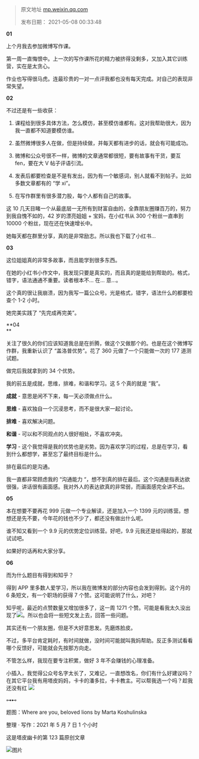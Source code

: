 > 原文地址 [mp.weixin.qq.com](https://mp.weixin.qq.com/s/PsqPpGmFI_nXqGKSOaoxQw)
>
> 发布日期： 2021-05-08 00:33:48



**01**

上个月我去参加微博写作课。

第一周一直悔恨中。上一次的写作课所花的精力被挤得没剩多，又加入其它训练营，实在是太贪心。

作业也写得很马虎。连最珍贵的一对一点评我都也没有每天完成。对自己的表现非常失望。

**02**

不过还是有一些收获：

1. 课程给到很多具体方法，怎么模仿，甚至模仿谁都有。这对我帮助很大，因为我一直都不知道要模仿谁。

2. 虽然微博很多人在做，但是持续做，并每天都有进步的话，就会有可能成功。

3. 微博和公众号很不一样，微博的文章通常都很短，要有故事有干货，要互 fen，要在大 V 帖子评语引流。

4. 发表后都要检查是不是有发出，因为有一个敏感词，别人就看不到帖子。比如多数文章都有的 “学 xi”。

5. 在写作群里有很多潜力股，每个人都有自己的故事。

这 10 几天目睹一个从最底层一无所有到财富自由的，全靠朋友圈赚百万的，努力到我自愧不如的，42 岁的漂亮姐姐 + 宝妈，在小红书从 300 个粉丝一直串到 10000 个粉丝，现在还在快速增长中。

她每天都在群里分享，真的是非常励志。所以我也下载了小红书...

**03**

这位姐姐真的非常多故事，而且能学到很多东西。  

在她的小红书小作文中，我发现只要是真实的，而且真的是能给到帮助的。格式，错字，语法通通不重要。读者根本不... 在... 意...。  

这个真的很让我崩溃，因为我写一篇公众号。光是格式，错字，语法什么的都要检查个 1-2 小时。

她完美实践了 “先完成再完美”。  

**04  
**

关注了很久的你们应该知道我总是在折腾，做这个又做那个的。也是在这个微博写作群，我重新认识了 “盖洛普优势”。花了 360 元做了一个只能做一次的 177 道测试题。  

做完后我就拿到的 34 个优势。

我的前五是成就，思维，排难，和谐和学习。这 5 个真的就是 “我”。  

**成就** - 意思是闲不下来，每一天必须做点什么。

**思维** - 喜欢独自一个沉浸思考，而不是很大家一起讨论。  

**排难** - 喜欢解决问题。

**和谐** - 可以和不同观点的人很好相处，不喜欢冲突。  

**学习** - 这个我觉得是我的优势也是劣势。因为喜欢学习的过程，总是在学习，看到什么都想学，甚至忘了最终目标是什么。

排在最后的是沟通。

我一直都非常顾虑我的 “沟通能力 “，想不到真的排在最后。这个沟通是指表达欲很强，讲话很有画面感。我对外人的表达欲真的非常弱，而画面感完全讲不出。

**05**

本在想要不要再花 999 元做一个专业解读，还是加入一个 1399 元的训练营。想想还是先不要，今年花的钱也不少了，都还没有做出什么呢。

谁不知又看到一个 9.9 元的优势定位训练营。好吧，9.9 元我还是给得起的，那就试试吧。

如果好的话再和大家分享。

**06**

而为什么题目有得到和知乎？

得到 APP 里多数人爱学习，所以我在微博发的部分内容也会发到得到。这个月的 6 条短文，有一个职场的获得 7 个赞。这可能说明了什么，对吧？  

知乎呢，最近的点赞数量又增加很多了，这一周 1271 个赞。可能是看我太久没出现了![](https://mmbiz.qpic.cn/mmbiz_png/2qRZ6oIialEAtHDH1icQrLqK9q0g27AvuuSr7zzbICPicvVIRxOI3WJOhTgnolUWe4BpAEvlrCDorRrl7GE1KPXOQ/640?wx_fmt=png)。所以也会将一些短文发上去，回答一些问题。

其实还有一个朋友圈，但是不大好意思发。先磨炼脸皮。

不过，多平台肯定耗时，有时间就做，没时间可能就叫我妈帮助。反正多测试看看哪个反馈好，可能就会先按那方向走。

不管怎么样，我现在要专注积累，做好 3 年不会赚钱的心理准备。

  

  

小插入，我觉得公众号名字太长了，又难记，一直想改名，你们有什么好建议吗？在其它平台我有用塔皮妈妈，卡卡的潘多拉，卡卡教主。可以帮我选一个吗？趁我还没有红 ![](https://mmbiz.qpic.cn/mmbiz_png/2qRZ6oIialEAtHDH1icQrLqK9q0g27AvuuZmO0YrUNsj4knZgxLiatteRHc4IKC29ASzoTgFOrYljOUYk9yQWXHkg/640?wx_fmt=png)

⊶⊷

题图：Where are you, beloved lions by Marta Koshulinska

整理 · 写作：2021 年 5 月 7 日 1 个小时

这是塔皮幽卡的第 123 篇原创文章

  

![图片](https://mmbiz.qpic.cn/mmbiz_png/2qRZ6oIialEA1WYBLfcOG5qX01phLzWIqMGMCzktjlsicyhk7n70AM44mK7V4Tsoic7aJI37jsTEUmJTLqUw4v6vw/640?wx_fmt=png)